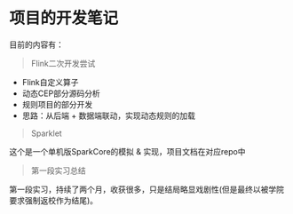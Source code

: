 # 项目的开发笔记

目前的内容有：

> Flink二次开发尝试

* Flink自定义算子
* 动态CEP部分源码分析
* 规则项目的部分开发
* 思路：从后端 + 数据端联动，实现动态规则的加载

> Sparklet

这个是一个单机版SparkCore的模拟 & 实现，项目文档在对应repo中

> 第一段实习总结

第一段实习，持续了两个月，收获很多，只是结局略显戏剧性(但是最终以被学院要求强制返校作为结尾)。
